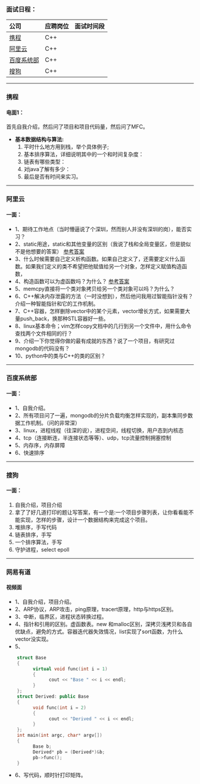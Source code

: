 ### **面试日程：** 

| 公司 | 应聘岗位 |面试时间段 |
| :------------- |:-------------|:-------------|
|[携程](#xiecheng) | C++ |   |
|[阿里云](#aliyun) | C++ | | 
|[百度系统部](#baidu_xitongbu) | C++ | |
|[搜狗](#sougou) | C++ | |

----
### <a id="xiecheng"> 携程 </a>

#### **电面1：**<br>
首先自我介绍，然后问了项目和项目代码量，然后问了MFC。<br>
- **基本数据结构与算法:**
    1. 平时什么地方用到栈，举个具体例子;
    2. 基本排序算法，详细说明其中的一个和时间复杂度：
    3. 链表有哪些类型：
    4. 对java了解有多少：
    5. 最后是否有时间来实习。

----
### <a id="aliyun">阿里云 </a>
#### 一面：
- 1、期待工作地点（当时懵逼说了个深圳，然而别人并没有深圳的岗），能否实习？
- 2、static用途，static和其他变量的区别（我说了栈和全局变量区，但是貌似不是他想要的答案） [参考答案](http://blog.csdn.net/leo115/article/details/8085414)
- 3、什么时候需要自己定义析构函数。如果自己定义了，还需要定义什么函数。如果我们定义的类不希望把他赋值给另一个对象，怎样定义赋值构造函数，
- 4、构造函数可以为虚函数吗？为什么？ [参考答案](http://www.cnblogs.com/lixiaohui-ambition/archive/2012/08/28/2660708.html)
- 5、memcpy直接将一个类对象拷贝给另一个类对象可以吗？为什么？
- 6、C++解决内存泄露的方法（一时没想到），然后他问我用过智能指针没有？介绍一种智能指针和它的工作机制。
- 7、C++容器，怎样删除vector中的某个元素，vector增长方式，如果需要大量push_back，换那种STL容器好一些。
- 8、linux基本命令；vim怎样copy文档中的几行到另一个文件中，用什么命令查找两个文件相同的行？
- 9、介绍一下你觉得你做的最有成就的东西？说了一个项目，有研究过mongodb的代码没有？
- 10、python中的类与C++的类的区别？


----
### <a id="baidu_xitongbu"> 百度系统部 </a>
#### 一面：
- 1、自我介绍。
- 2、所有项目问了一遍，mongodb的分片负载均衡怎样实现的，副本集同步数据工作机制。（问的非常深）
- 3、linux，进程线程（往深的说），进程空间，线程切换，用户态到内核态
- 4、tcp（连接断连，半连接状态等等）、udp，tcp流量控制拥塞控制
- 5、内存序，内存屏障
- 6、快速排序


----
### <a id="sougou"> 搜狗 </a>
#### 一面：
1. 自我介绍，项目介绍
2. 拿了了好几道打印的题让写答案，有一个是:一个项目步骤列表，让你看看能不能实现，怎样的步骤，设计一个数据结构来完成这个项目。
3. 堆排序，手写代码
4. 链表排序，手写
5. 一个排序算法，手写
6. 守护进程，select epoll

----
### <a id="wangyi_youdao"> 网易有道 </a>
#### 视频面
- 1、自我介绍，项目介绍。
- 2、ARP协议，ARP攻击，ping原理，tracert原理，http与https区别。
- 3、中断，临界区，进程状态转换过程。
- 4、指针和引用的区别。虚函数表。new 和malloc区别，深拷贝浅拷贝和各自优缺点，避免的方式。容器迭代器失效情况，list实现了sort函数，为什么vector没实现。
- 5、
``` C++
    struct Base
    {
          virtual void func(int i = 1)
          {
                cout << "Base " << i << endl;
          }
    };
    struct Derived: public Base
    {
          void func(int i = 2)
          {
                cout << "Derived " << i << endl;
          }
    };
    int main(int argc, char* argv[])
    {
          Base b;
          Derived* pb = (Derived*)&b;
          pb->func();
    }
```

- 6、写代码，顺时针打印矩阵。
